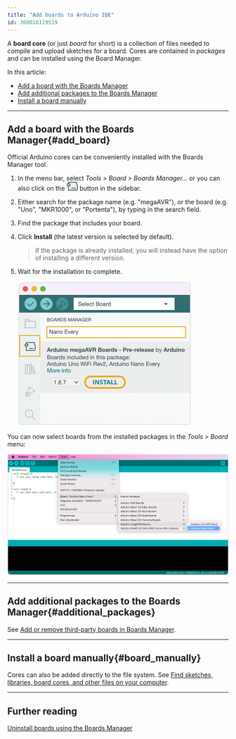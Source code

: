 ```yaml
---
title: "Add boards to Arduino IDE"
id: 360016119519
---
```


A **board core** (or just *board* for short) is a collection of files needed to compile and upload sketches for a board. Cores are contained in *packages* and can be installed using the Board Manager.

In this article:

- [Add a board with the Boards Manager](#add_board)
- [Add additional packages to the Boards Manager](#additional_packages)
- [Install a board manually](#board_manually)

---

## Add a board with the Boards Manager{#add_board}

Official Arduino cores can be conveniently installed with the Boards Manager tool.

1. In the menu bar, select *Tools > Board > Boards Manager...* or you can also click on the ![Boards Manager icon](img/symbol_board.png) button in the sidebar.

2. Either search for the package name (e.g. "megaAVR"), or the board (e.g. "Uno", "MKR1000", or "Portenta"), by typing in the search field.

3. Find the package that includes your board.

4. Click **Install** (the latest version is selected by default).

   > If the package is already installed, you will instead have the option of installing a different version.

5. Wait for the installation to complete.

   ![Board Manager](img/board-manager-install-ide2.png)

You can now select boards from the installed packages in the *Tools > Board* menu:

![Selecting Arduino Nano Every from the megaAVR package in Arduino IDE.](img/ide_menu_tools_board_megaAVR_nano_every.png)

---

## Add additional packages to the Boards Manager{#additional_packages}

See [Add or remove third-party boards in Boards Manager](https://support.arduino.cc/hc/en-us/articles/360016466340-Add-or-remove-third-party-boards-in-Boards-Manager).

---

## Install a board manually{#board_manually}

Cores can also be added directly to the file system. See [Find sketches, libraries, board cores, and other files on your computer](https://support.arduino.cc/hc/en-us/articles/4415103213714-Find-sketches-libraries-board-cores-and-other-files-on-your-computer#boards).

---

## Further reading

[Uninstall boards using the Boards Manager](https://support.arduino.cc/hc/en-us/articles/4407225360018-Uninstall-boards-using-the-Boards-Manager)
